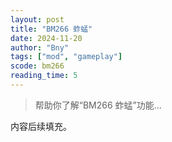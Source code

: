 ```yaml
---
layout: post
title: "BM266 蚱蜢"
date: 2024-11-20
author: "Bny"
tags: ["mod", "gameplay"]
scode: bm266
reading_time: 5
---
```


> 帮助你了解“BM266 蚱蜢”功能...

内容后续填充。
